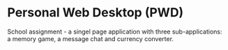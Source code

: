 # Personal Web Desktop (PWD)

School assignment - a singel page application with three sub-applications: a memory game, a message chat and currency converter.